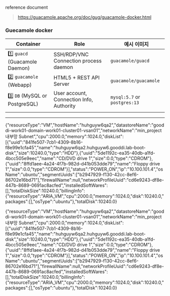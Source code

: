 reference document  
>  https://guacamole.apache.org/doc/gug/guacamole-docker.html



### Guecamole docker 

| Container                      | Role                                     | 예시 이미지                       |
| ------------------------------ | ---------------------------------------- | ---------------------------- |
| 1️⃣ `guacd` (Guacamole Daemon) | SSH/RDP/VNC  Connection process daemon   | `guacamole/guacd`            |
| 2️⃣ `guacamole` (Webapp)       | HTML5 + REST API Server                  | `guacamole/guacamole`        |
| 3️⃣ `DB` (MySQL or PostgreSQL) | User account, Connection Info, Authority | `mysql:5.7` or `postgres:13` |
|                                |                                          |                              |



----

{"resourceType":"VM","hostName":"huhguyw6qa2","datastoreName":"gooddi-work01-domain-work01-cluster01-vsan01","networkName":"min_project 내부망 Subnet","cpu":2000.0,"memory":1024.0,"diskList":[{"uuid":"841fe507-7cb1-4309-8b16-f8e99e1cfa45","name":"huhguyw6qa2.huhguyw6.gooddi.lab-boot-disk","size":10240.0,"type":"HDD"},{"uuid":"5de1192c-ea35-40db-a1fd-4bcc505e9eec","name":"CD/DVD drive 1","size":0.0,"type":"CDROM"},{"uuid":"8ffd1aee-4a24-4f7b-982d-d41b053dde79","name":"Floppy drive 1","size":0.0,"type":"CDROM"}],"status":"POWER_ON","ip":"10.100.101.4","osName":"ubuntu","segmentUuids":["b2947929-f130-42cc-8ef6-86702e16bd71"],"firewallName":null,"networkProfileUuid":"cd6e9243-df8e-447b-8689-0691ac8acfed","installedSoftWares":[],"totalDiskSize":10240.0,"billingInfo":{"resourceType":"ARIA_VM","cpu":2000.0,"memory":1024.0,"disk":10240.0,"packages":[],"osType":"ubuntu"},"totalDisk":10240.0}


{"resourceType":"VM","hostName":"huhguyw6qa2","datastoreName":"gooddi-work01-domain-work01-cluster01-vsan01","networkName":"min_project 내부망 Subnet","cpu":2000.0,"memory":1024.0,"diskList":[{"uuid":"841fe507-7cb1-4309-8b16-f8e99e1cfa45","name":"huhguyw6qa2.huhguyw6.gooddi.lab-boot-disk","size":10240.0,"type":"HDD"},{"uuid":"5de1192c-ea35-40db-a1fd-4bcc505e9eec","name":"CD/DVD drive 1","size":0.0,"type":"CDROM"},{"uuid":"8ffd1aee-4a24-4f7b-982d-d41b053dde79","name":"Floppy drive 1","size":0.0,"type":"CDROM"}],"status":"POWER_ON","ip":"10.100.101.4","osName":"ubuntu","segmentUuids":["b2947929-f130-42cc-8ef6-86702e16bd71"],"firewallName":null,"networkProfileUuid":"cd6e9243-df8e-447b-8689-0691ac8acfed","installedSoftWares":[],"totalDiskSize":10240.0,"billingInfo":{"resourceType":"ARIA_VM","cpu":2000.0,"memory":1024.0,"disk":10240.0,"packages":[],"osType":"ubuntu"},"totalDisk":10240.0}